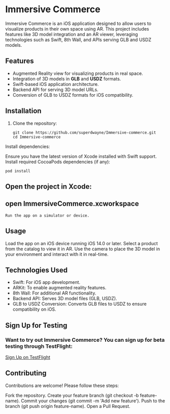 # Immersive Commerce

Immersive Commerce is an iOS application designed to allow users to visualize products in their own space using AR. This project includes features like 3D model integration and an AR viewer, leveraging technologies such as Swift, 8th Wall, and APIs serving GLB and USDZ models.

## Features

- Augmented Reality view for visualizing products in real space.
- Integration of 3D models in **GLB** and **USDZ** formats.
- Swift-based iOS application architecture.
- Backend API for serving 3D model URLs.
- Conversion of GLB to USDZ formats for iOS compatibility.

## Installation

1. Clone the repository:
   ```
   git clone https://github.com/superdwayne/Immersive-commerce.git
   cd Immersive-commerce
Install dependencies:

Ensure you have the latest version of Xcode installed with Swift support.
Install required CocoaPods dependencies (if any):
 ```
pod install
```

## Open the project in Xcode: 

## open ImmersiveCommerce.xcworkspace

```
Run the app on a simulator or device.
```

## Usage
Load the app on an iOS device running iOS 14.0 or later.
Select a product from the catalog to view it in AR.
Use the camera to place the 3D model in your environment and interact with it in real-time.
## Technologies Used

- Swift: For iOS app development.
- ARKit: To enable augmented reality features.
- 8th Wall: For additional AR functionality.
- Backend API: Serves 3D model files (GLB, USDZ).
- GLB to USDZ Conversion: Converts GLB files to USDZ to ensure compatibility on iOS.


## Sign Up for Testing
### Want to try out Immersive Commerce? You can sign up for beta testing through TestFlight:

[Sign Up on TestFlight](https://testflight.apple.com/join/BGqMaKjw)


## Contributing
Contributions are welcome! Please follow these steps:

Fork the repository.
Create your feature branch (git checkout -b feature-name).
Commit your changes (git commit -m 'Add new feature').
Push to the branch (git push origin feature-name).
Open a Pull Request.

